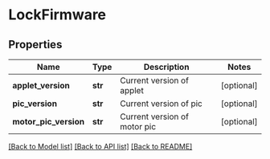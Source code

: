 # LockFirmware

## Properties
Name | Type | Description | Notes
------------ | ------------- | ------------- | -------------
**applet_version** | **str** | Current version of applet | [optional] 
**pic_version** | **str** | Current version of pic | [optional] 
**motor_pic_version** | **str** | Current version of motor pic | [optional] 

[[Back to Model list]](../README.md#documentation-for-models) [[Back to API list]](../README.md#documentation-for-api-endpoints) [[Back to README]](../README.md)

